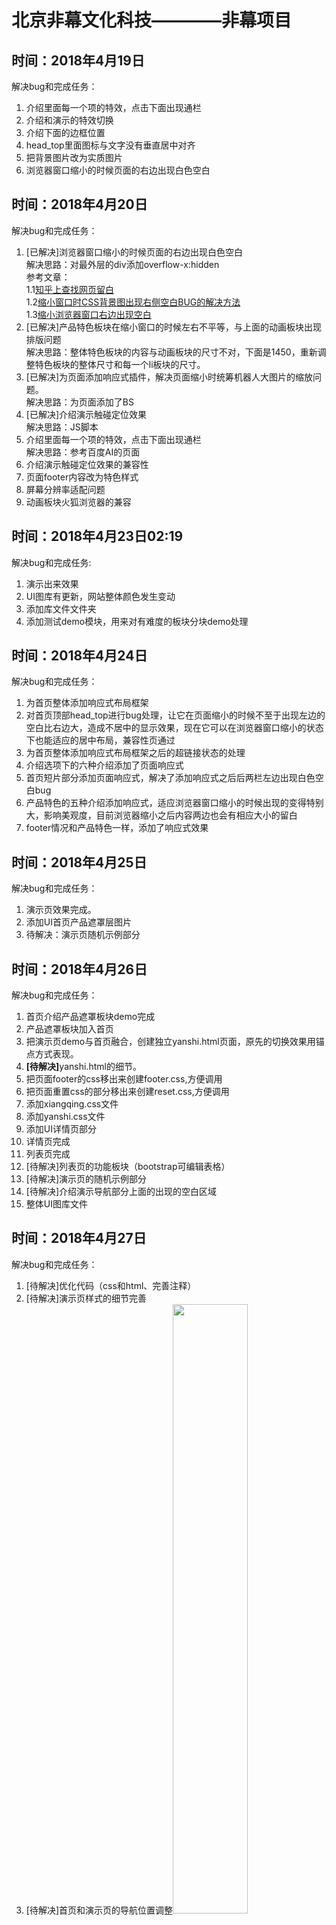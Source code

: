 # 北京非幕文化科技————非幕项目
<h2>时间：2018年4月19日</h2>
<p>解决bug和完成任务：</p>
<p>
	<ol>
		<li>介绍里面每一个项的特效，点击下面出现通栏</li>
		<li>介绍和演示的特效切换</li>
		<li>介绍下面的边框位置</li>
		<li>head_top里面图标与文字没有垂直居中对齐</li>
		<li>把背景图片改为实质图片</li>
		<li>浏览器窗口缩小的时候页面的右边出现白色空白</li>
	</ol>
</p>

<h2>时间：2018年4月20日</h2>
<p>解决bug和完成任务：</p>
<p>
	<ol>
		<li>[已解决]浏览器窗口缩小的时候页面的右边出现白色空白<br/>
			解决思路：对最外层的div添加overflow-x:hidden<br/>
			参考文章：<br/>
			1.1<a href="https://www.zhihu.com/question/36208082">知乎上查找网页留白</a><br/>
			1.2<a href="https://github.com/xujinglian/feimu/invitations">缩小窗口时CSS背景图出现右侧空白BUG的解决方法</a><br/>
			1.3<a href="https://blog.csdn.net/gyy93/article/details/70905405">缩小浏览器窗口右边出现空白</a>
		</li>
		<li>[已解决]产品特色板块在缩小窗口的时候左右不平等，与上面的动画板块出现排版问题<br/>
			解决思路：整体特色板块的内容与动画板块的尺寸不对，下面是1450，重新调整特色板块的整体尺寸和每一个li板块的尺寸。
		</li>
		<li>[已解决]为页面添加响应式插件，解决页面缩小时统筹机器人大图片的缩放问题。<br/>解决思路：为页面添加了BS</li>
		<li>[已解决]介绍演示触碰定位效果<br/>解决思路：JS脚本</li>
		<li>介绍里面每一个项的特效，点击下面出现通栏<br/>解决思路：参考百度AI的页面</li>
		<li>介绍演示触碰定位效果的兼容性</li>
		<li>页面footer内容改为特色样式</li>
		<li>屏幕分辨率适配问题</li>
		<li>动画板块火狐浏览器的兼容</li>
	</ol>
</p>

<h2>时间：2018年4月23日02:19</h2>
<p>解决bug和完成任务:</p>
<p>
	<ol>
		<li>演示出来效果</li>
		<li>UI图库有更新，网站整体颜色发生变动</li>
		<li>添加库文件文件夹</li>
		<li>添加测试demo模块，用来对有难度的板块分块demo处理</li>
	</ol>
</p>

<h2>时间：2018年4月24日</h2>
<p>解决bug和完成任务：</p>
<p>
	<ol>
		<li>为首页整体添加响应式布局框架</li>
		<li>对首页顶部head_top进行bug处理，让它在页面缩小的时候不至于出现左边的空白比右边大，造成不居中的显示效果，现在它可以在浏览器窗口缩小的状态下也能适应的居中布局，兼容性页通过</li>
		<li>为首页整体添加响应式布局框架之后的超链接状态的处理</li>
		<li>介绍选项下的六种介绍添加了页面响应式</li>
		<li>首页短片部分添加页面响应式，解决了添加响应式之后后两栏左边出现白色空白bug</li>
		<li>产品特色的五种介绍添加响应式，适应浏览器窗口缩小的时候出现的变得特别大，影响美观度，目前浏览器缩小之后内容两边也会有相应大小的留白</li>
		<li>footer情况和产品特色一样，添加了响应式效果</li>
	</ol>
</p>

<h2>时间：2018年4月25日</h2>
<p>解决bug和完成任务：</p>
<p>
	<ol>
		<li>演示页效果完成。</li>
		<li>添加UI首页产品遮罩层图片</li>
		<li>待解决：演示页随机示例部分</li>
	</ol>
</p>

<h2>时间：2018年4月26日</h2>
<p>解决bug和完成任务：</p>
<p>
	<ol>
		<li>首页介绍产品遮罩板块demo完成</li>
		<li>产品遮罩板块加入首页</li>
		<li>把演示页demo与首页融合，创建独立yanshi.html页面，原先的切换效果用锚点方式表现。</li>
		<li><strong>[待解决]</strong>yanshi.html的细节。</li>
		<li>把页面footer的css移出来创建footer.css,方便调用</li>
		<li>把页面重置css的部分移出来创建reset.css,方便调用</li>
		<li>添加xiangqing.css文件</li>
		<li>添加yanshi.css文件</li>
		<li>添加UI详情页部分</li>
		<li>详情页完成</li>
		<li>列表页完成</li>
		<li>[待解决]列表页的功能板块（bootstrap可编辑表格）</li>
		<li>[待解决]演示页的随机示例部分</li>
		<li>[待解决]介绍演示导航部分上面的出现的空白区域</li>
		<li>整体UI图库文件</li>
	</ol>
</p>

<h2>时间：2018年4月27日</h2>
<p>解决bug和完成任务：</p>
<p>
	<ol>
		<li>[待解决]优化代码（css和html、完善注释）</li>
		<li>[待解决]演示页样式的细节完善</li>
		<li>[待解决]首页和演示页的导航位置调整<img src="img_folder/2.jpg" width="50%" height="50%"></li>
		<li>[待解决]首页产品介绍板块的样式调整，高度改为min-height，现在的高度有点高<img src="img_folder/wancheng.png" width="50px;" height="50px;"><br/>
			<img src="img_folder/1.jpg"></li>
		<li>[待解决]对目前阶段项目程序做复盘</li>
		<li>[待解决]列表页功能板块需要做修改<img src="img_folder/wancheng.png" width="50px;" height="50px;"></li>
		<li>现有页面之间的跳转关系搭建完成</li>
		<li>个人设置页做了一部分，剩余点击用户头像显示卡片部分</li>
	</ol>
</p>

<h2>时间：2018年4月28日</h2>
<p>解决bug和完成任务：</p>
<p>
	<ol>
		<li>做可编辑表格demo[思路：Bootstrap可编辑表格、jquery可编辑表格、可编辑表格插件]</li>
	</ol>
</p>

<h2>时间：2018年5月2日</h2>
<p>解决bug和完成任务：</p>
<p>
	<ol>
		<li>可编辑表格功能</li>
		<li>首页新手引导</li>
		<li>个人设置页、密码页完善</li>
		<li>代码优化</li>
		<li>更换图标、字体</li>
		<li>列表页新建图标添加超链接</li>
		<li>详情页图标切换</li>
		<li>页面细节修改</li>
	</ol>
</p>

<h2>时间：2018年5月3日</h2>
<p>解决bug和完成任务：</p>
<p>
	<ol>
		<li>可编辑表格demo</li>
		<li>JavaScript电子表格——最受欢迎的Web应用程序组件</li>
	</ol>
</p>

<h2>时间：2018年5月3日</h2>
<p>解决bug和完成任务：</p>
<p>
	<ol>
		<li>可编辑表格：智表、spreadjs、<a href="https://handsontable.com/">JavaScript Spreadsheet</a>、下载下来直接在excel里面修改、单个功能</li>
		<li>个人设置页与密码页的左侧板块细节调整</li>
		<li>个人设置页与密码页保存设置提交按钮的苹果浏览器兼容性bug修复(按钮下边的内边距消失，换用按钮背景图片)</li>
		<li>UI增加设置密码页、注册页、登录页</li>
	</ol>
</p>

<h2>时间：2018年5月7日</h2>
<p>解决bug和完成任务：</p>
<p>
	<ol>
		<li>注册框demo完成，接入到首页，有一些细节样式需要调整。</li>
		<li>使用仿站工具宕腾讯文档和石墨文档，不行</li>
		<li></li>
	</ol>
</p>

<h2>时间：2018年5月8日</h2>
<p>解决bug和完成任务：</p>
<p>
	<ol>
		<li>编辑属性contentEditable=true，实现表格的可编辑，值为flase不可编辑<img src="img_folder/3.jpg"><img src="img_folder/4.jpg"></li>
		<li>【阅读文章】<a href="https://blog.csdn.net/woshimaijunjinzhen/article/details/8497964">html contentEditable属性</a></li>
		<li>【阅读文章】<a href="https://blog.csdn.net/u014516981/article/details/51824607">浅谈 css的zoom属性（只有IE支持）</a>——用于放大缩小特效</li>
	</ol>
</p>

<h2>时间：2018年5月9日</h2>
<p>需要解决bug汇总：</p>
<p>
	<ol>
		<li>优化代码——（1）代码的可重用行；（2）没有作用的代码。</li>
		<li>演示页——附导航</li>
		<li>个人设置——头像设置退出浮框</li>
		<li>首页——（1）介绍演示下边框颜色、位置；（2）新手引导添加；（3）注册、登录框（表单验证）</li>
		<li>详情页——（1）功能区域改版调整；（2）左侧图标鼠标以上切换；（3）中间导航栏细节调整；（4）下载功能</li>
		<li>新出待完成页面：（1）新建项目页；（2）新手引导页。</li>
	</ol>
</p>
<p>解决bug进展：</p>
<p>
	<ol>
		<li>首页——（1）介绍演示下边框颜色、位置；<img src="img_folder/5.jpg"></li>
		<li>首页——（2）新手引导添加；<img src="img_folder/7.jpg"><img src="img_folder/6.jpg"></li>
		<li>详情页——（1）功能区域改版调整；</li>
		<li>列表页样式调整<img src="img_folder/8.jpg"></li>
	</ol>
</p>
<!-- <h2>时间：</h2>
<p>解决bug和完成任务：</p>
 -->

<!-- <h2>时间：</h2>
<p>解决bug和完成任务：</p>
<p>
	<ol>
		<li></li>
		<li></li>
		<li></li>
	</ol>
</p> -->


<!-- <h2>时间：</h2>
<p>解决bug和完成任务：</p>
<p>
	<ol>
		<li></li>
		<li></li>
		<li></li>
	</ol>
</p> -->

<!-- <h2>时间：</h2>
<p>解决bug和完成任务：</p>
<p>
	<ol>
		<li></li>
		<li></li>
		<li></li>
	</ol>
</p> -->

<!-- <h2>时间：</h2>
<p>解决bug和完成任务：</p>
<p>
	<ol>
		<li></li>
		<li></li>
		<li></li>
	</ol>
</p> -->
